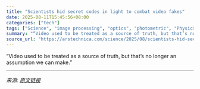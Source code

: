 ```yaml
---
title: "Scientists hid secret codes in light to combat video fakes"
date: 2025-08-11T15:45:56+08:00
categories: ["tech"]
tags: ["Science", "image processing", "optics", "photometric", "Physics", "video manipulation"]
summary: "“Video used to be treated as a source of truth, but that’s no longer an assumption we can make.”"
source_url: "https://arstechnica.com/science/2025/08/scientists-hid-secret-codes-in-light-to-combat-video-fakes/"
---
```


“Video used to be treated as a source of truth, but that’s no longer an assumption we can make.”

---

*来源: [原文链接](https://arstechnica.com/science/2025/08/scientists-hid-secret-codes-in-light-to-combat-video-fakes/)*
